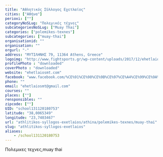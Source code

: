 ```yaml
---
title: "Αθλητικός Σύλλογος Εχετλαίος"
cities: ["Αθήνα"]
perioxi: [""]
categoryNoSLug: "Πολεμικές τέχνες"
subcategoriesNoSLug: ["Muay Thai"]
categories: ["polemikes-texnes"]
subcategories: ["muay-thai"]
organisationid: ""
organisation: ""
orgurl: "-"
address: "ΜΥΤΙΛΗΝΗΣ 79, 11364 Athens, Greece"
logoimg: "http://www.fightsports.gr/wp-content/uploads/2017/12/ehetlaios-logo.jpg"
profilePhoto : "downloaded"
coverPhoto : "downloaded"
website: "ehetlaiosmt.com"
facebook: "www.facebook.com/%CE%91%CE%98%CE%9B%CE%97%CE%A4%CE%99%CE%9A%CE%9F%CE%A3-%CE%A3%CE%A5%CE%9B%CE%9B%CE%9F%CE%93%CE%9F%CE%A3-%CE%95%CE%A7%CE%95%CE%A4%CE%9B%CE%91%CE%99%CE%9F%CE%A3-663924660385568/"
phone: ""
email: "ehetlaiosmt@gmail.com"
courses: ""
places: [""]
rensponsibles: ""
zipcode: [""]
UID: "school131120180753"
latitude: "38,0065349"
longitude: "23,7403467"
url: "athlitikos-syllogos-exetlaios/athina/polemikes-texnes/muay-thai"
slug: "athlitikos-syllogos-exetlaios"
aliases:
    - /school131120180753
---
```



Πολεμικες τεχνες,muay thai

